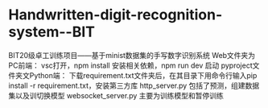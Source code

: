 # Handwritten-digit-recognition-system--BIT
BIT20级卓工训练项目——基于minist数据集的手写数字识别系统
Web文件夹为PC前端：
  vsc打开，npm install 安装相关依赖，npm run dev 启动
pyproject文件夹文Python端：
  下载requirement.txt文件夹后，在其目录下用命令行输入pip install -r requirement.txt，安装第三方库
  http_server.py 包括了预测，组建数据集以及训切换模型
  websocket_server.py 主要为训练模型和暂停训练
